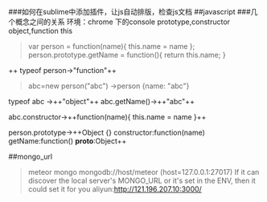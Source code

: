 ###如何在sublime中添加插件，让js自动排版，检查js文档
##javascript
###几个概念之间的关系
环境：chrome 下的console
prototype,constructor
object,function
this

>var person = function(name){
   this.name = name
  };
  person.prototype.getName = function(){
     return this.name; 
  }
  
  

++  typeof person->"function"++
 >abc=new person("abc") ->person {name: "abc"}
 
typeof abc ->++"object"++
abc.getName()->++"abc"++

abc.constructor->++function(name){
   		this.name = name
  	}++


person.prototype->++Object {}
			constructor:function(name)
			getName:function()
			__proto__:Object++
  
  
  ##mongo_url
  >meteor mongo mongodb://host/meteor
  (host=127.0.0.1:27017)
   If it can discover the local server's MONGO_URL or it's set in the ENV, then it could set it for you
   aliyun:http://121.196.207.10:3000/
   